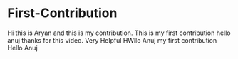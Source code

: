 # First-Contribution
Hi this is Aryan and this is my contribution.
This is my first contribution
hello anuj thanks for this video. Very Helpful
HWllo Anuj my first contribution
Hello Anuj
